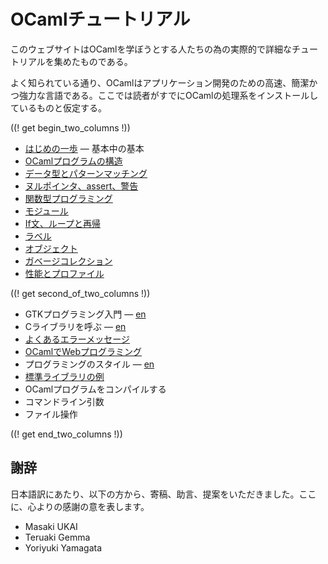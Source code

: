 <!-- ((! set title OCamlチュートリアル !)) ((! set learn !)) -->
<!-- {{! input template/macros.mpp !}} -->

# OCamlチュートリアル

このウェブサイトはOCamlを学ぼうとする人たちの為の実際的で詳細なチュートリアルを集めたものである。

よく知られている通り、OCamlはアプリケーション開発のための高速、簡潔かつ強力な言語である。ここでは読者がすでにOCamlの処理系をインストールしているものと仮定する。

((! get begin_two_columns !))

* [はじめの一歩](basics.ja.html) — 基本中の基本
* [OCamlプログラムの構造](structure_of_ocaml_programs.ja.html)
* [データ型とパターンマッチング](data_types_and_matching.ja.html)
* [ヌルポインタ、assert、警告](null_pointers_asserts_and_warnings.ja.html)
* [関数型プログラミング](functional_programming.ja.html)
* [モジュール](modules.ja.html)
* [If文、ループと再帰](if_statements_loops_and_recursion.ja.html)
* [ラベル](labels.ja.html)
* [オブジェクト](objects.ja.html)
* [ガベージコレクション](garbage_collection.ja.html)
* [性能とプロファイル](performance_and_profiling.ja.html)

((! get second_of_two_columns !))

* GTKプログラミング入門 — [en](introduction_to_gtk.html)
* Cライブラリを呼ぶ — [en](calling_c_libraries.html)
* [よくあるエラーメッセージ](common_error_messages.ja.html)
* [OCamlでWebプログラミング](ocaml_and_the_web.ja.html)
* プログラミングのスタイル — [en](guidelines.html)
* [標準ライブラリの例](standard_library_examples.ja.html)
* OCamlプログラムをコンパイルする
* コマンドライン引数
* ファイル操作

((! get end_two_columns !))


謝辞
---

日本語訳にあたり、以下の方から、寄稿、助言、提案をいただきました。ここに、心よりの感謝の意を表します。

- Masaki UKAI
- Teruaki Gemma
- Yoriyuki Yamagata

